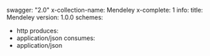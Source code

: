 swagger: "2.0"
x-collection-name: Mendeley
x-complete: 1
info:
  title: Mendeley
  version: 1.0.0
schemes:
- http
produces:
- application/json
consumes:
- application/json